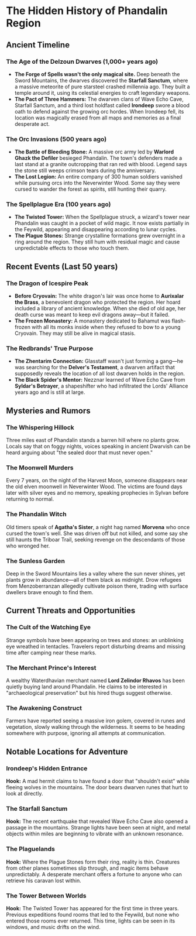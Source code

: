 # The Hidden History of Phandalin Region

## Ancient Timeline

### The Age of the Delzoun Dwarves (1,000+ years ago)
- **The Forge of Spells wasn't the only magical site.** Deep beneath the Sword Mountains, the dwarves discovered the **Starfall Sanctum**, where a massive meteorite of pure starsteel crashed millennia ago. They built a temple around it, using its celestial energies to craft legendary weapons.
- **The Pact of Three Hammers:** The dwarven clans of Wave Echo Cave, Starfall Sanctum, and a third lost holdfast called **Irondeep** swore a blood oath to defend against the growing orc hordes. When Irondeep fell, its location was magically erased from all maps and memories as a final desperate act.

### The Orc Invasions (500 years ago)
- **The Battle of Bleeding Stone:** A massive orc army led by **Warlord Ghazk the Defiler** besieged Phandalin. The town's defenders made a last stand at a granite outcropping that ran red with blood. Legend says the stone still weeps crimson tears during the anniversary.
- **The Lost Legion:** An entire company of 300 human soldiers vanished while pursuing orcs into the Neverwinter Wood. Some say they were cursed to wander the forest as spirits, still hunting their quarry.

### The Spellplague Era (100 years ago)
- **The Twisted Tower:** When the Spellplague struck, a wizard's tower near Phandalin was caught in a pocket of wild magic. It now exists partially in the Feywild, appearing and disappearing according to lunar cycles.
- **The Plague Stones:** Strange crystalline formations grew overnight in a ring around the region. They still hum with residual magic and cause unpredictable effects to those who touch them.

## Recent Events (Last 50 years)

### The Dragon of Icespire Peak
- **Before Cryovain:** The white dragon's lair was once home to **Aurixalar the Brass**, a benevolent dragon who protected the region. Her hoard included a library of ancient knowledge. When she died of old age, her death curse was meant to keep evil dragons away—but it failed.
- **The Frozen Monastery:** A monastery dedicated to Bahamut was flash-frozen with all its monks inside when they refused to bow to a young Cryovain. They may still be alive in magical stasis.

### The Redbrands' True Purpose
- **The Zhentarim Connection:** Glasstaff wasn't just forming a gang—he was searching for the **Delver's Testament**, a dwarven artifact that supposedly reveals the location of all lost dwarven holds in the region.
- **The Black Spider's Mentor:** Nezznar learned of Wave Echo Cave from **Syldar's Betrayer**, a shapeshifter who had infiltrated the Lords' Alliance years ago and is still at large.

## Mysteries and Rumors

### The Whispering Hillock
Three miles east of Phandalin stands a barren hill where no plants grow. Locals say that on foggy nights, voices speaking in ancient Dwarvish can be heard arguing about "the sealed door that must never open."

### The Moonwell Murders  
Every 7 years, on the night of the Harvest Moon, someone disappears near the old elven moonwell in Neverwinter Wood. The victims are found days later with silver eyes and no memory, speaking prophecies in Sylvan before returning to normal.

### The Phandalin Witch
Old timers speak of **Agatha's Sister**, a night hag named **Morvena** who once cursed the town's well. She was driven off but not killed, and some say she still haunts the Triboar Trail, seeking revenge on the descendants of those who wronged her.

### The Sunless Garden
Deep in the Sword Mountains lies a valley where the sun never shines, yet plants grow in abundance—all of them black as midnight. Drow refugees from Menzoberranzan allegedly cultivate poison there, trading with surface dwellers brave enough to find them.

## Current Threats and Opportunities

### The Cult of the Watching Eye
Strange symbols have been appearing on trees and stones: an unblinking eye wreathed in tentacles. Travelers report disturbing dreams and missing time after camping near these marks.

### The Merchant Prince's Interest
A wealthy Waterdhavian merchant named **Lord Zelindor Rhavos** has been quietly buying land around Phandalin. He claims to be interested in "archaeological preservation" but his hired thugs suggest otherwise.

### The Awakening Construct
Farmers have reported seeing a massive iron golem, covered in runes and vegetation, slowly walking through the wilderness. It seems to be heading somewhere with purpose, ignoring all attempts at communication.

## Notable Locations for Adventure

### Irondeep's Hidden Entrance
**Hook:** A mad hermit claims to have found a door that "shouldn't exist" while fleeing wolves in the mountains. The door bears dwarven runes that hurt to look at directly.

### The Starfall Sanctum
**Hook:** The recent earthquake that revealed Wave Echo Cave also opened a passage in the mountains. Strange lights have been seen at night, and metal objects within miles are beginning to vibrate with an unknown resonance.

### The Plaguelands
**Hook:** Where the Plague Stones form their ring, reality is thin. Creatures from other planes sometimes slip through, and magic items behave unpredictably. A desperate merchant offers a fortune to anyone who can retrieve his caravan lost within.

### The Tower Between Worlds
**Hook:** The Twisted Tower has appeared for the first time in three years. Previous expeditions found rooms that led to the Feywild, but none who entered those rooms ever returned. This time, lights can be seen in its windows, and music drifts on the wind.